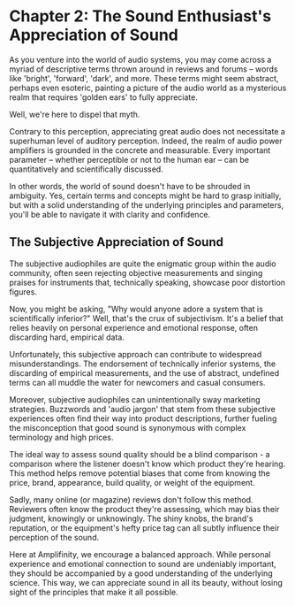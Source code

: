 # Chapter 2: The Sound Enthusiast's Appreciation of Sound

As you venture into the world of audio systems, you may come across a myriad of descriptive terms thrown around in reviews and forums – words like 'bright', 'forward', 'dark', and more. These terms might seem abstract, perhaps even esoteric, painting a picture of the audio world as a mysterious realm that requires 'golden ears' to fully appreciate.

Well, we're here to dispel that myth. 

Contrary to this perception, appreciating great audio does not necessitate a superhuman level of auditory perception. Indeed, the realm of audio power amplifiers is grounded in the concrete and measurable. Every important parameter – whether perceptible or not to the human ear – can be quantitatively and scientifically discussed. 

In other words, the world of sound doesn't have to be shrouded in ambiguity. Yes, certain terms and concepts might be hard to grasp initially, but with a solid understanding of the underlying principles and parameters, you'll be able to navigate it with clarity and confidence.

## The Subjective Appreciation of Sound

The subjective audiophiles are quite the enigmatic group within the audio community, often seen rejecting objective measurements and singing praises for instruments that, technically speaking, showcase poor distortion figures. 

Now, you might be asking, "Why would anyone adore a system that is scientifically inferior?" Well, that's the crux of subjectivism. It's a belief that relies heavily on personal experience and emotional response, often discarding hard, empirical data.

Unfortunately, this subjective approach can contribute to widespread misunderstandings. The endorsement of technically inferior systems, the discarding of empirical measurements, and the use of abstract, undefined terms can all muddle the water for newcomers and casual consumers. 

Moreover, subjective audiophiles can unintentionally sway marketing strategies. Buzzwords and 'audio jargon' that stem from these subjective experiences often find their way into product descriptions, further fueling the misconception that good sound is synonymous with complex terminology and high prices.

The ideal way to assess sound quality should be a blind comparison - a comparison where the listener doesn't know which product they're hearing. This method helps remove potential biases that come from knowing the price, brand, appearance, build quality, or weight of the equipment.

Sadly, many online (or magazine) reviews don't follow this method. Reviewers often know the product they're assessing, which may bias their judgment, knowingly or unknowingly. The shiny knobs, the brand's reputation, or the equipment's hefty price tag can all subtly influence their perception of the sound.

Here at Amplifinity, we encourage a balanced approach. While personal experience and emotional connection to sound are undeniably important, they should be accompanied by a good understanding of the underlying science. This way, we can appreciate sound in all its beauty, without losing sight of the principles that make it all possible.

